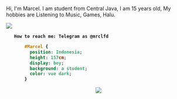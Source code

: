    Hi, I'm Marcel. I am student from Central Java, I am 15 years old, My hobbies are Listening to Music, Games, Halu.     

<b><a href="https://www.mrclfd.tk/">
  <img align="center" src="https://github-readme-stats.vercel.app/api/pin/?username=kenzmobal&repo=mrclfd.tk&theme=vue-dark" />
</a>

       How to reach me: Telegram as @mrclfd
</b>
<b>

```css
       #Marcel { 
         position: Indonesia; 
         height: 157cm; 
         display: boy; 
         background: a student; 
         color: vue dark;
       }
```

<p align="center">
<img align="center" src="https://github-readme-stats.vercel.app/api?username=kenzmobal&&show_icons=true&&custom_title=@mrclfd Github Stats&&hide_border=boolean&&theme=vue-dark"
</b>
